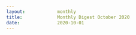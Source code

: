 ```yaml
---
layout:            monthly
title:             Monthly Digest October 2020
date:              2020-10-01
---
```

